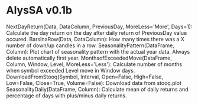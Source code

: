 # AlysSA v0.1b


NextDayReturn(Data, DataColumn, PreviousDay, MoreLess='More', Days=1): Calculate the day return on the day after daily return of PreviousDay value occured.
BarsInaRow(Data, DataColumn): How many times there was a X number of down/up candles in a row.
SeasonalityPattern(DataFrame, Column): Plot chart of seasonality pattern with the actual year data. Always delete automatically first year.
MonthsofExceededMove(DataFrame, Column, Window, Level, MoreLess='Less'): Calculate number of months when symbol exceeded Level move in Window days.
DownloadFromStooq(Symbol, Interval, Open=False, High=False, Low=False, Close=True, Volume=False): Download data from stooq.plot
SeasonalityDaily(DataFrame, Column): Calculate mean of daily returns and percentage of days with plus/minus daily returns.